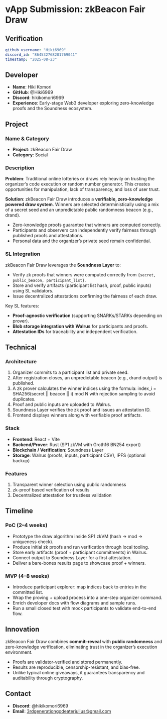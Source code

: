 # vApp Submission: **zkBeacon Fair Draw**

## Verification
```yaml
github_username: "Hiki6969"
discord_id: "864532768201769041"
timestamp: "2025-08-23"
```

## Developer
- **Name**: Hiki Komori
- **GitHub**: @Hiki6969
- **Discord**: hikikomori6969
- **Experience**: Early-stage Web3 developer exploring zero-knowledge proofs and the Soundness ecosystem. 

## Project

### Name & Category
- **Project**: zkBeacon Fair Draw  
- **Category**: Social  

### Description
**Problem**: Traditional online lotteries or draws rely heavily on trusting the organizer’s code execution or random number generator. This creates opportunities for manipulation, lack of transparency, and loss of user trust.  

**Solution**: zkBeacon Fair Draw introduces a **verifiable, zero-knowledge powered draw system**. Winners are selected deterministically using a mix of a secret seed and an unpredictable public randomness beacon (e.g., drand).  
- Zero-knowledge proofs guarantee that winners are computed correctly.  
- Participants and observers can independently verify fairness through published proofs and attestations.  
- Personal data and the organizer’s private seed remain confidential.  

### SL Integration  
zkBeacon Fair Draw leverages the **Soundness Layer** to:  
- Verify zk proofs that winners were computed correctly from `{secret, public_beacon, participant_list}`.  
- Store and verify artifacts (participant list hash, proof, public inputs) using SL validators.  
- Issue decentralized attestations confirming the fairness of each draw.  

Key SL features:  
- **Proof-agnostic verification** (supporting SNARKs/STARKs depending on prover).  
- **Blob storage integration with Walrus** for participants and proofs.  
- **Attestation IDs** for traceability and independent verification.  

## Technical  

### Architecture  
1. Organizer commits to a participant list and private seed.  
2. After registration closes, an unpredictable beacon (e.g., drand output) is published.  
3. A zk prover calculates the winner indices using the formula:   index_i = SHA256(secret || beacon || i) mod N
with rejection sampling to avoid duplicates.  
4. Proof and public inputs are uploaded to Walrus.  
5. Soundness Layer verifies the zk proof and issues an attestation ID.  
6. Frontend displays winners along with verifiable proof artifacts.  

### Stack  
- **Frontend**: React + Vite  
- **Backend/Prover**: Rust (SP1 zkVM with Groth16 BN254 export)  
- **Blockchain / Verification**: Soundness Layer  
- **Storage**: Walrus (proofs, inputs, participant CSV), IPFS (optional backup)  

### Features  
1. Transparent winner selection using public randomness  
2. zk-proof based verification of results  
3. Decentralized attestation for trustless validation  

## Timeline  

### PoC (2–4 weeks)  
- Prototype the draw algorithm inside SP1 zkVM (hash → mod → uniqueness check).  
- Produce initial zk proofs and run verification through local tooling.  
- Store early artifacts (proof + participant commitments) in Walrus.  
- Connect output to Soundness Layer for a first attestation.  
- Deliver a bare-bones results page to showcase proof + winners.  

### MVP (4–8 weeks)  
- Introduce participant explorer: map indices back to entries in the committed list.  
- Wrap the proving + upload process into a one-step organizer command.  
- Enrich developer docs with flow diagrams and sample runs.  
- Run a small closed test with mock participants to validate end-to-end flow.  


## Innovation  
zkBeacon Fair Draw combines **commit–reveal** with **public randomness** and zero-knowledge verification, eliminating trust in the organizer’s execution environment.  
- Proofs are validator-verified and stored permanently.  
- Results are reproducible, censorship-resistant, and bias-free.  
- Unlike typical online giveaways, it guarantees transparency and auditability through cryptography.  

## Contact  
- **Discord**: @hikikomori6969  
- **Email**: 3rdgenerationgodeaterjulius@gmail.com 
